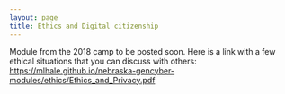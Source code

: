 ```yaml
---
layout: page
title: Ethics and Digital citizenship
---
```


Module from the 2018 camp to be posted soon.
Here is a link with a few ethical situations that you can discuss with others: https://mlhale.github.io/nebraska-gencyber-modules/ethics/Ethics_and_Privacy.pdf
